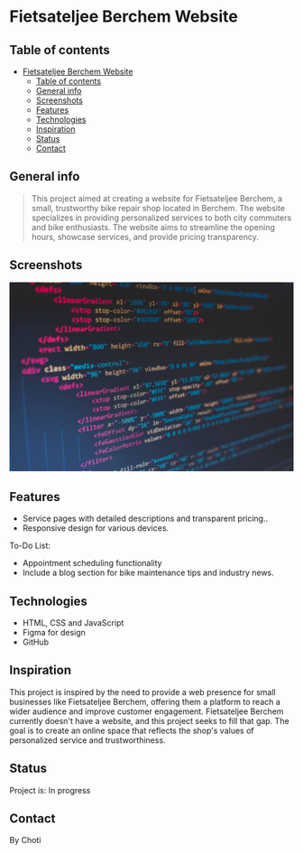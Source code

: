 # Fietsateljee Berchem Website

## Table of contents

- [Fietsateljee Berchem Website](#fietsateljee-berchem-website)
  - [Table of contents](#table-of-contents)
  - [General info](#general-info)
  - [Screenshots](#screenshots)
  - [Features](#features)
  - [Technologies](#technologies)
  - [Inspiration](#inspiration)
  - [Status](#status)
  - [Contact](#contact)

## General info

> This project aimed at creating a website for Fietsateljee Berchem, a small, trustworthy
bike repair shop located in Berchem. The website specializes in providing
personalized services to both city commuters and bike enthusiasts.
The website aims to streamline the opening hours, showcase services,
and provide pricing transparency.

## Screenshots

![Example screenshot](./planning/screenshot.jpg)

## Features

- Service pages with detailed descriptions and transparent pricing..
- Responsive design for various devices.

To-Do List:

- Appointment scheduling functionality
- Include a blog section for bike maintenance tips and industry news.

## Technologies

- HTML, CSS and JavaScript
- Figma for design
- GitHub

## Inspiration

This project is inspired by the need to provide a web presence for
small businesses like Fietsateljee Berchem, offering them a platform to reach
a wider audience and improve customer engagement. Fietsateljee Berchem currently
doesn't have a website, and this project seeks to fill that gap.
The goal is to create an online space that reflects the shop's values of
personalized service and trustworthiness.

## Status

Project is: In progress

## Contact

By Choti
